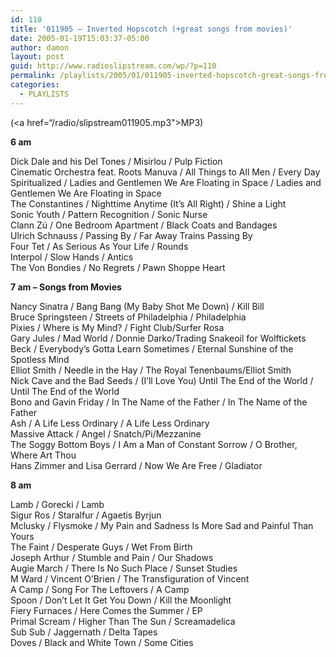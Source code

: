 ```yaml
---
id: 110
title: '011905 – Inverted Hopscotch (+great songs from movies)'
date: 2005-01-19T15:03:37-05:00
author: damon
layout: post
guid: http://www.radioslipstream.com/wp/?p=110
permalink: /playlists/2005/01/011905-inverted-hopscotch-great-songs-from-movies/
categories:
  - PLAYLISTS
---
```

(<a href=“/radio/slipstream011905.mp3">MP3</a>)

**6 am**</font> 

Dick Dale and his Del Tones / Misirlou / Pulp Fiction  
Cinematic Orchestra feat. Roots Manuva / All Things to All Men / Every Day  
Spiritualized / Ladies and Gentlemen We Are Floating in Space / Ladies and Gentlemen We Are Floating in Space  
The Constantines / Nighttime Anytime (It’s All Right) / Shine a Light  
Sonic Youth / Pattern Recognition / Sonic Nurse  
Clann Z&uacute; / One Bedroom Apartment / Black Coats and Bandages  
Ulrich Schnauss / Passing By / Far Away Trains Passing By  
Four Tet / As Serious As Your Life / Rounds  
Interpol / Slow Hands / Antics  
The Von Bondies / No Regrets / Pawn Shoppe Heart

**7 am – Songs from Movies**</font>

Nancy Sinatra / Bang Bang (My Baby Shot Me Down) / Kill Bill  
Bruce Springsteen / Streets of Philadelphia / Philadelphia  
Pixies / Where is My Mind? / Fight Club/Surfer Rosa  
Gary Jules / Mad World / Donnie Darko/Trading Snakeoil for Wolftickets  
Beck / Everybody’s Gotta Learn Sometimes / Eternal Sunshine of the Spotless Mind  
Elliot Smith / Needle in the Hay / The Royal Tenenbaums/Elliot Smith  
Nick Cave and the Bad Seeds / (I’ll Love You) Until The End of the World / Until The End of the World  
Bono and Gavin Friday / In The Name of the Father / In The Name of the Father  
Ash / A Life Less Ordinary / A Life Less Ordinary  
Massive Attack / Angel / Snatch/Pi/Mezzanine  
The Soggy Bottom Boys / I Am a Man of Constant Sorrow / O Brother, Where Art Thou  
Hans Zimmer and Lisa Gerrard / Now We Are Free / Gladiator

**8 am**</font> 

Lamb / Gorecki / Lamb  
Sigur Ros / Staralfur / Agaetis Byrjun  
Mclusky / Flysmoke / My Pain and Sadness Is More Sad and Painful Than Yours  
The Faint / Desperate Guys / Wet From Birth  
Joseph Arthur / Stumble and Pain / Our Shadows  
Augie March / There Is No Such Place / Sunset Studies  
M Ward / Vincent O’Brien / The Transfiguration of Vincent  
A Camp / Song For The Leftovers / A Camp  
Spoon / Don’t Let It Get You Down / Kill the Moonlight  
Fiery Furnaces / Here Comes the Summer / EP  
Primal Scream / Higher Than The Sun / Screamadelica  
Sub Sub / Jaggernath / Delta Tapes  
Doves / Black and White Town / Some Cities